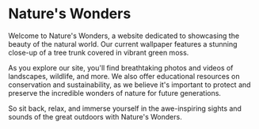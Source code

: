 <!--font:Poppins-->

# Nature's Wonders

Welcome to Nature's Wonders, a website dedicated to showcasing the beauty of the natural world. Our current wallpaper features a stunning close-up of a tree trunk covered in vibrant green moss.

As you explore our site, you'll find breathtaking photos and videos of landscapes, wildlife, and more. We also offer educational resources on conservation and sustainability, as we believe it's important to protect and preserve the incredible wonders of nature for future generations.

So sit back, relax, and immerse yourself in the awe-inspiring sights and sounds of the great outdoors with Nature's Wonders.

<!--

Write me markdown content of website with wallpaper:

"A close-up of a tree trunk with moss"

The header of the page should not be copy of the text but rather a real content of the website which is using this wallpaper.


---


# Nature's Wonders

Welcome to Nature's Wonders, a website dedicated to showcasing the beauty of the natural world. Our current wallpaper features a stunning close-up of a tree trunk covered in vibrant green moss.

As you explore our site, you'll find breathtaking photos and videos of landscapes, wildlife, and more. We also offer educational resources on conservation and sustainability, as we believe it's important to protect and preserve the incredible wonders of nature for future generations.

So sit back, relax, and immerse yourself in the awe-inspiring sights and sounds of the great outdoors with Nature's Wonders.


---


Write me a Google font which is best fitting for the website.

Pick from the list:
- Lobster
- Playfair Display
- Exo 2
- Barlow Condensed
- Raleway
- Alegreya
- Poppins
- IBM Plex Sans
- Open Sans
- Roboto
- Dancing Script
- Lato
- Futura
- Great Vibes
- Orbitron
- Montserrat
- Inter


Write just the font name nothing else.


---


Poppins

-->
